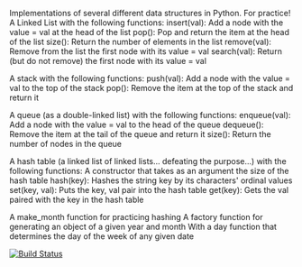 Implementations of several different data structures in Python. For practice!
A Linked List with the following functions:
    insert(val): Add a node with the value = val at the head of the list
    pop(): Pop and return the item at the head of the list
    size(): Return the number of elements in the list
    remove(val): Remove from the list the first node with its value = val
    search(val): Return (but do not remove) the first node with its value = val

A stack with the following functions:
    push(val): Add a node with the value = val to the top of the stack
    pop(): Remove the item at the top of the stack and return it

A queue (as a double-linked list) with the following functions:
    enqueue(val): Add a node with the value = val to the head of the queue
    dequeue(): Remove the item at the tail of the queue and return it
    size(): Return the number of nodes in the queue

A hash table (a linked list of linked lists... defeating the purpose...) with the following functions:
    A constructor that takes as an argument the size of the hash table
    hash(key): Hashes the string key by its characters' ordinal values
    set(key, val): Puts the key, val pair into the hash table
    get(key): Gets the val paired with the key in the hash table

A make_month function for practicing hashing
    A factory function for generating an object of a given year and month
    With a day function that determines the day of the week of any given date


[![Build Status](https://travis-ci.org/markcharyk/data-structures.png?branch=master)](https://travis-ci.org/markcharyk/data-structures)
